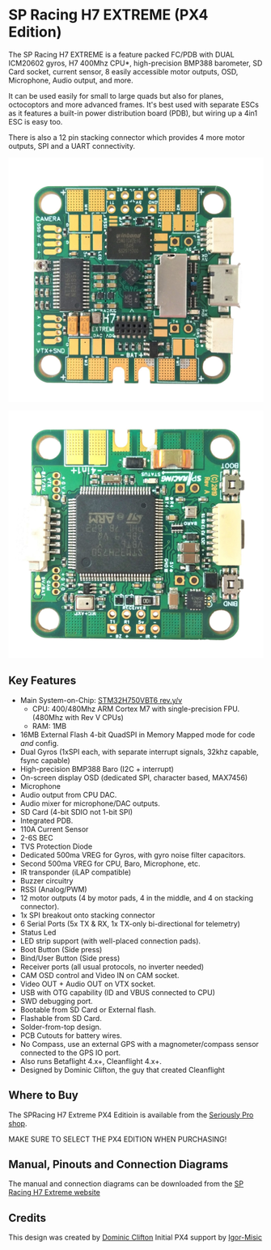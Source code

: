 # SP Racing H7 EXTREME (PX4 Edition)

The SP Racing H7 EXTREME is a feature packed FC/PDB with DUAL ICM20602 gyros, H7 400Mhz CPU*, high-precision BMP388 barometer, SD Card socket, current sensor, 8 easily accessible motor outputs, OSD, Microphone, Audio output, and more.

It can be used easily for small to large quads but also for planes, octocoptors and more advanced frames.  It's best used with separate ESCs as it features a built-in power distribution board (PDB), but wiring up a 4in1 ESC is easy too.

There is also a 12 pin stacking connector which provides 4 more motor outputs, SPI and a UART connectivity. 

![SPRacingH7EXTREME PCB Top](../../assets/flight_controller/spracingh7extreme/spracingh7extreme-top.jpg)

![SPRacingH7EXTREME PCB Bottom](../../assets/flight_controller/spracingh7extreme/spracingh7extreme-bottom.jpg)


## Key Features

* Main System-on-Chip: [STM32H750VBT6 rev.y/v](https://www.st.com/en/microcontrollers-microprocessors/stm32h750vb.html)
  * CPU: 400/480Mhz ARM Cortex M7 with single-precision FPU. (480Mhz with Rev V CPUs)
  * RAM: 1MB
* 16MB External Flash 4-bit QuadSPI in Memory Mapped mode for code *and* config.
* Dual Gyros (1xSPI each, with separate interrupt signals, 32khz capable, fsync capable)
* High-precision BMP388 Baro (I2C + interrupt)
* On-screen display OSD (dedicated SPI, character based, MAX7456)
* Microphone
* Audio output from CPU DAC.
* Audio mixer for microphone/DAC outputs.
* SD Card (4-bit SDIO not 1-bit SPI)
* Integrated PDB.
* 110A Current Sensor
* 2-6S BEC
* TVS Protection Diode
* Dedicated 500ma VREG for Gyros, with gyro noise filter capacitors.
* Second 500ma VREG for CPU, Baro, Microphone, etc.
* IR transponder (iLAP compatible)
* Buzzer circuitry
* RSSI (Analog/PWM)
* 12 motor outputs (4 by motor pads, 4 in the middle, and 4 on stacking connector).
* 1x SPI breakout onto stacking connector
* 6 Serial Ports (5x TX & RX, 1x TX-only bi-directional for telemetry)
* Status Led
* LED strip support (with well-placed connection pads).
* Boot Button (Side press)
* Bind/User Button (Side press)
* Receiver ports (all usual protocols, no inverter needed)
* CAM OSD control and Video IN on CAM socket.
* Video OUT + Audio OUT on VTX socket.
* USB with OTG capability (ID and VBUS connected to CPU)
* SWD debugging port.
* Bootable from SD Card or External flash.
* Flashable from SD Card.
* Solder-from-top design.
* PCB Cutouts for battery wires.
* No Compass, use an external GPS with a magnometer/compass sensor connected to the GPS IO port.
* Also runs Betaflight 4.x+, Cleanflight 4.x+.
* Designed by Dominic Clifton, the guy that created Cleanflight


## Where to Buy

The SPRacing H7 Extreme PX4 Editioin is available from the [Seriously Pro shop](https://shop.seriouslypro.com/sp-racing-h7-extreme).

MAKE SURE TO SELECT THE PX4 EDITION WHEN PURCHASING!

## Manual, Pinouts and Connection Diagrams

The manual and connection diagrams can be downloaded from the [SP Racing H7 Extreme website](http://seriouslypro.com/spracingh7extreme)

## Credits

This design was created by [Dominic Clifton](https://github.com/hydra)
Initial PX4 support by [Igor-Misic](https://github.com/Igor-Misic)
